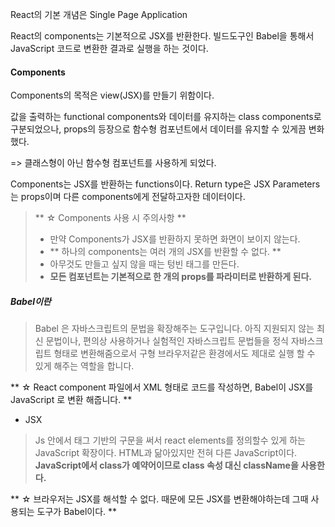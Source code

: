 

React의 기본 개념은 Single Page Application

React의 components는 기본적으로 JSX를 반환한다.
빌드도구인 Babel을 통해서 JavaScript 코드로 변환한 결과로 실행을 하는 것이다.

#### Components 
Components의 목적은 view(JSX)를 만들기 위함이다.

값을 출력하는 functional components와
데이터를 유지하는 class components로 구분되었으나, props의 등장으로 함수형 컴포넌트에서 데이터를 유지할 수 있게끔 변화했다.

=> 클래스형이 아닌 함수형 컴포넌트를 사용하게 되었다.

Components는 JSX를 반환하는 functions이다.
Return type은 JSX
Parameters는 props이며 다른 components에게 전달하고자한 데이터이다. 


> **  ☆ Components 사용 시 주의사항 **
>- 만약 Components가 JSX를 반환하지 못하면 화면이 보이지 않는다.
>- ** 하나의 components는 여러 개의 JSX를 반환할 수 없다. **
>- 아무것도 만들고 싶지 않을 때는 텅빈 태그를 만든다.
>- **모든 컴포넌트는 기본적으로 한 개의 props를 파라미터로 반환하게 된다.**

##### Babel이란
>Babel 은 자바스크립트의 문법을 확장해주는 도구입니다. 아직 지원되지 않는 최신 문법이나, 편의상 사용하거나 실험적인 자바스크립트 문법들을 정식 자바스크립트 형태로 변환해줌으로서 구형 브라우저같은 환경에서도 제대로 실행 할 수 있게 해주는 역할을 합니다.

** ☆ React component 파일에서 XML 형태로 코드를 작성하면, Babel이 JSX를 JavaScript 로 변환 해줍니다. **

- JSX
> Js 안에서 태그 기반의 구문을 써서 react elements를 정의할수 있게 하는 JavaScript 확장이다.
> HTML과 닮아있지만 전혀 다른 JavaScript이다.
> **JavaScript에서 class가 예약어이므로 class 속성 대신 className을 사용한다.**

** ☆ 브라우저는 JSX를 해석할 수 없다. 때문에 모든 JSX를 변환해야하는데 그때 사용되는 도구가 Babel이다. ** 